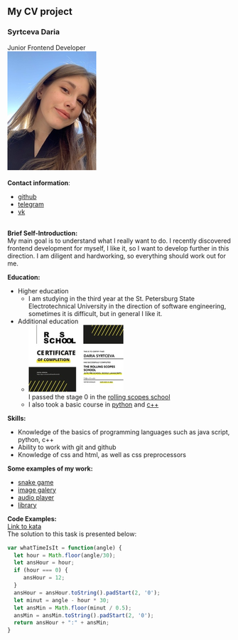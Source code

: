 ## My CV project
### Syrtceva Daria
Junior Frontend Developer<br>
![My photo](/assets/images/photo.jpg)<br><br>
**Contact information**:
* [github](https://github.com/SyrtcevaDaria)
* [telegram](https://t.me/Syrtceva)
* [vk](https://vk.com/syrtse)<br><br>

**Brief Self-Introduction:**<br>
My main goal is to understand what I really want to do. I recently discovered frontend development for myself, I like it, so I want to develop further in this direction. I am diligent and hardworking, so everything should work out for me.

**Education:**<br>
* Higher education
  * I am studying in the third year at the St. Petersburg State Electrotechnical University in the direction of software engineering, sometimes it is difficult, but in general I like it.
* Аdditional education
  * ![crt](/assets/images/crt.jpg)<br>I passed the stage 0 in the [rolling scopes school](https://rs.school/)
  * I also took a basic course in [python](https://edu.sirius.online/#/course/374) and [c++](https://edu.sirius.online/#/course/800)

**Skills:**<br>
* Knowledge of the basics of programming languages such as java script, python, c++
* Ability to work with git and github
* Knowledge of css and html, as well as css preprocessors

**Some examples of my work:**<br>
* [snake game](https://rolling-scopes-school.github.io/syrtcevadaria-JSFEPRESCHOOL2023Q2/random-game/)
* [image galery](https://rolling-scopes-school.github.io/syrtcevadaria-JSFEPRESCHOOL2023Q2/image-galery/)
* [audio player](https://rolling-scopes-school.github.io/syrtcevadaria-JSFEPRESCHOOL2023Q2/audio-player/)
* [library](https://rolling-scopes-school.github.io/syrtcevadaria-JSFEPRESCHOOL2023Q2/library/)

**Code Examples:**<br>
[Link to kata](https://www.codewars.com/kata/59752e1f064d1261cb0000ec)<br>
The solution to this task is presented below:
```javascript
var whatTimeIsIt = function(angle) {
  let hour = Math.floor(angle/30);
  let ansHour = hour;
  if (hour === 0) {
     ansHour = 12;
  }
  ansHour = ansHour.toString().padStart(2, '0');
  let minut = angle - hour * 30;
  let ansMin = Math.floor(minut / 0.5);
  ansMin = ansMin.toString().padStart(2, '0');
  return ansHour + ":" + ansMin;
}